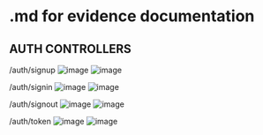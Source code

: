 # .md for evidence documentation

## AUTH CONTROLLERS
/auth/signup
![image](https://user-images.githubusercontent.com/66440535/230480093-0fb8006c-e534-4f37-a292-639f5d33b978.png)
![image](https://user-images.githubusercontent.com/66440535/230480107-15f0a9de-e55f-4cb4-af34-252eb7b16ecd.png)

/auth/signin
![image](https://user-images.githubusercontent.com/66440535/230480160-b786707e-fb16-47e3-aa27-7c075c05681d.png)
![image](https://user-images.githubusercontent.com/66440535/230480172-568478ce-58c4-4bbe-b032-0d7b782c35af.png)

/auth/signout
![image](https://user-images.githubusercontent.com/66440535/230480231-7f001b4a-af69-444f-9d2a-f5a0318cd8e6.png)
![image](https://user-images.githubusercontent.com/66440535/230480249-23d93e72-4293-4282-9a0b-a7799b88c4c4.png)

/auth/token
![image](https://user-images.githubusercontent.com/66440535/230480307-ddb7f2ad-94cc-44f2-b21e-25fdb31c28d6.png)
![image](https://user-images.githubusercontent.com/66440535/230480331-d3637533-c5c1-4b52-abf2-5911a5975363.png)

